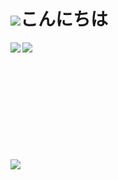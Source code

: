 # ![](https://github.githubassets.com/images/mona-whisper.gif)こんにちは
<img align="left" src="https://github-readme-stats.vercel.app/api?username=bartenbach&show_icons=false&count_private=true&hide_title=false&custom_title=GitHub Stats&hide_rank=true&disable_animations=true&include_all_commits=true" />
<img align="left" src="https://github-readme-stats.vercel.app/api/top-langs/?username=bartenbach&langs_count=10&layout=compact&hide_title=false&custom_title=Languages Used" />
<br/><br/><br/><br/><br/><br/><br/><br/><br/><br/> <br /><!-- what in the fuck -->
<img align="left" src="https://github-readme-stats.vercel.app/api/wakatime?username=bartenbach&hide_title=false&layout=default&custom_title=Weekly Stats" />
